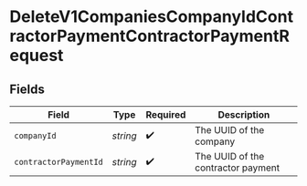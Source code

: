# DeleteV1CompaniesCompanyIdContractorPaymentContractorPaymentRequest


## Fields

| Field                              | Type                               | Required                           | Description                        |
| ---------------------------------- | ---------------------------------- | ---------------------------------- | ---------------------------------- |
| `companyId`                        | *string*                           | :heavy_check_mark:                 | The UUID of the company            |
| `contractorPaymentId`              | *string*                           | :heavy_check_mark:                 | The UUID of the contractor payment |